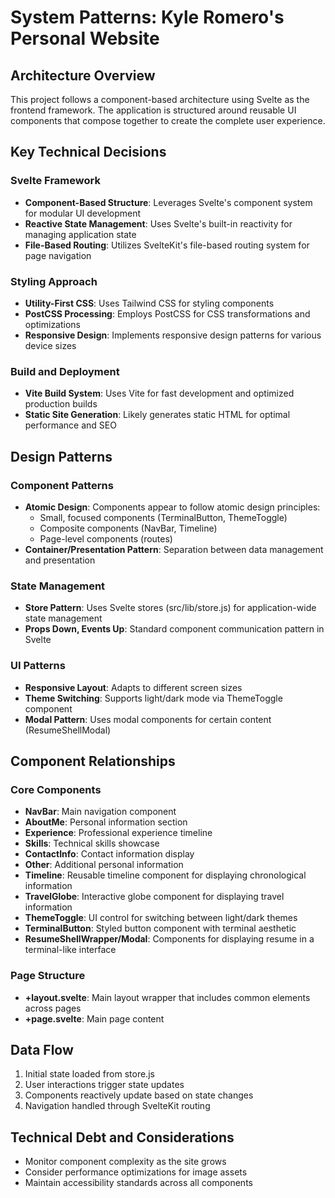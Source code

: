 # System Patterns: Kyle Romero's Personal Website

## Architecture Overview
This project follows a component-based architecture using Svelte as the frontend framework. The application is structured around reusable UI components that compose together to create the complete user experience.

## Key Technical Decisions

### Svelte Framework
- **Component-Based Structure**: Leverages Svelte's component system for modular UI development
- **Reactive State Management**: Uses Svelte's built-in reactivity for managing application state
- **File-Based Routing**: Utilizes SvelteKit's file-based routing system for page navigation

### Styling Approach
- **Utility-First CSS**: Uses Tailwind CSS for styling components
- **PostCSS Processing**: Employs PostCSS for CSS transformations and optimizations
- **Responsive Design**: Implements responsive design patterns for various device sizes

### Build and Deployment
- **Vite Build System**: Uses Vite for fast development and optimized production builds
- **Static Site Generation**: Likely generates static HTML for optimal performance and SEO

## Design Patterns

### Component Patterns
- **Atomic Design**: Components appear to follow atomic design principles:
  - Small, focused components (TerminalButton, ThemeToggle)
  - Composite components (NavBar, Timeline)
  - Page-level components (routes)
- **Container/Presentation Pattern**: Separation between data management and presentation

### State Management
- **Store Pattern**: Uses Svelte stores (src/lib/store.js) for application-wide state management
- **Props Down, Events Up**: Standard component communication pattern in Svelte

### UI Patterns
- **Responsive Layout**: Adapts to different screen sizes
- **Theme Switching**: Supports light/dark mode via ThemeToggle component
- **Modal Pattern**: Uses modal components for certain content (ResumeShellModal)

## Component Relationships

### Core Components
- **NavBar**: Main navigation component
- **AboutMe**: Personal information section
- **Experience**: Professional experience timeline
- **Skills**: Technical skills showcase
- **ContactInfo**: Contact information display
- **Other**: Additional personal information
- **Timeline**: Reusable timeline component for displaying chronological information
- **TravelGlobe**: Interactive globe component for displaying travel information
- **ThemeToggle**: UI control for switching between light/dark themes
- **TerminalButton**: Styled button component with terminal aesthetic
- **ResumeShellWrapper/Modal**: Components for displaying resume in a terminal-like interface

### Page Structure
- **+layout.svelte**: Main layout wrapper that includes common elements across pages
- **+page.svelte**: Main page content

## Data Flow
1. Initial state loaded from store.js
2. User interactions trigger state updates
3. Components reactively update based on state changes
4. Navigation handled through SvelteKit routing

## Technical Debt and Considerations
- Monitor component complexity as the site grows
- Consider performance optimizations for image assets
- Maintain accessibility standards across all components
